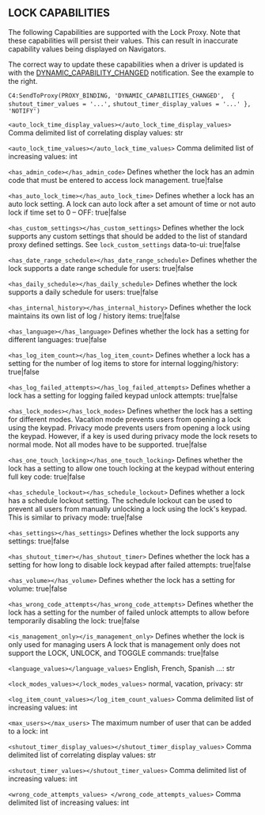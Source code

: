 ## LOCK CAPABILITIES


The following Capabilities are supported with the Lock Proxy. Note that these capabilities will persist their values. This can result in inaccurate capability values being displayed on Navigators. 

The correct way to update these capabilities when a driver is updated is with the [DYNAMIC\_CAPABILITY\_CHANGED][1] notification. See the example to the right. 

`C4:SendToProxy(PROXY_BINDING, 'DYNAMIC_CAPABILITIES_CHANGED',  { shutout_timer_values = '...',` `shutout_timer_display_values = '...' }, 'NOTIFY')`

`<auto_lock_time_display_values></auto_lock_time_display_values>`
Comma delimited list of correlating display values: str

`<auto_lock_time_values></auto_lock_time_values>`
 Comma delimited list of increasing values: int

`<has_admin_code></has_admin_code>`
Defines whether the lock has an admin code that must be entered to access lock management.  true|false 

`<has_auto_lock_time></has_auto_lock_time>`
Defines whether a lock has an auto lock setting. A lock can auto lock after a set amount of time or not auto lock if time set to 0 – OFF: true|false

`<has_custom_settings></has_custom_settings>`
Defines whether the lock supports any custom settings that should be added to the list of standard proxy defined settings. See `lock_custom_settings` data-to-ui:  true|false 

`<has_date_range_schedule></has_date_range_schedule>`
Defines whether the lock supports a date range schedule for users:  true|false 

`<has_daily_schedule></has_daily_schedule>`
Defines whether the lock supports a daily schedule for users:  true|false 

`<has_internal_history></has_internal_history>`
Defines whether the lock maintains its own list of log / history items:  true|false 

`<has_language></has_language>`
Defines whether the lock has a setting for different languages:  true|false 

`<has_log_item_count></has_log_item_count>`
Defines whether a lock has a setting for the number of log items to store for internal logging/history:  true|false 

`<has_log_failed_attempts></has_log_failed_attempts>`
Defines whether a lock has a setting for logging failed keypad unlock attempts:  true|false 

`<has_lock_modes></has_lock_modes>`
Defines whether the lock has a setting for different modes. Vacation mode prevents users from opening a lock using the keypad. Privacy mode prevents users from opening a lock using the keypad. However, if a key is used during privacy mode the lock resets to normal mode. Not all modes have to be supported.  true|false 

`<has_one_touch_locking></has_one_touch_locking>`
Defines whether the lock has a setting to allow one touch locking at the keypad without entering full key code:  true|false 

`<has_schedule_lockout></has_schedule_lockout>`
Defines whether a lock has a schedule lockout setting. The schedule lockout can be used to prevent all users from manually unlocking a lock using the lock's keypad. This is similar to privacy mode:  true|false 

`<has_settings></has_settings>`
Defines whether the lock supports any settings:  true|false 

`<has_shutout_timer></has_shutout_timer>`
Defines whether the lock has a setting for how long to disable lock keypad after failed attempts:  true|false 

`<has_volume></has_volume>`
Defines whether the lock has a setting for volume:  true|false 

`<has_wrong_code_attempts</has_wrong_code_attempts>`
Defines whether the lock has a setting for the number of failed unlock attempts to allow before temporarily disabling the lock: true|false 

`<is_management_only></is_management_only>`
Defines whether the lock is only used for managing users A lock that is management only does not support the LOCK, UNLOCK, and TOGGLE commands:  true|false 

`<language_values></language_values>`
English, French, Spanish …:  str

`<lock_modes_values></lock_modes_values>`
normal, vacation, privacy: str

`<log_item_count_values></log_item_count_values>`
Comma delimited list of increasing values: int 

`<max_users></max_users>`
The maximum number of user that can be added to a lock: int

`<shutout_timer_display_values></shutout_timer_display_values>`
 Comma delimited list of correlating display values: str

`<shutout_timer_values></shutout_timer_values>`
Comma delimited list of increasing values: int

`<wrong_code_attempts_values> </wrong_code_attempts_values>`
 Comma delimited list of increasing values: int

[1]:	https://control4.github.io/docs-driverworks-proxyprotocol/#dynamic-capability-changed